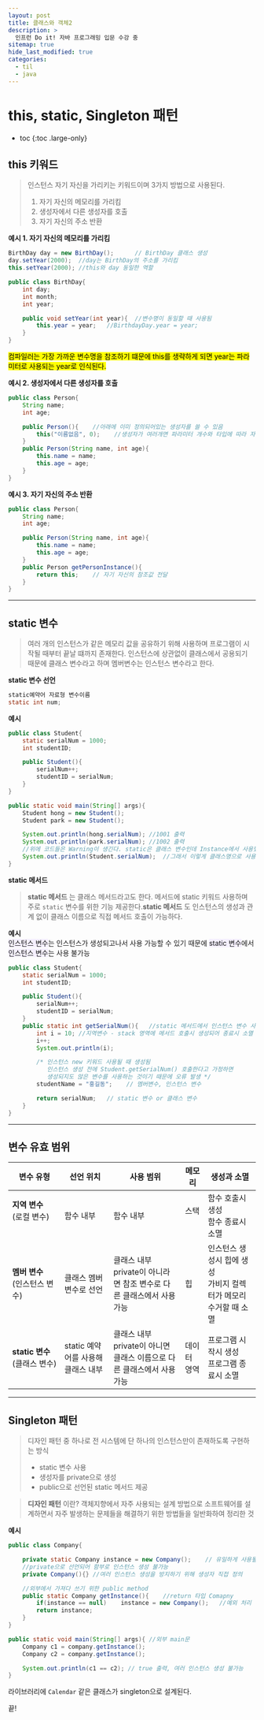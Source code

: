 ```yaml
---
layout: post
title: 클래스와 객체2
description: >
  인프런 Do it! 자바 프로그래밍 입문 수강 중
sitemap: true
hide_last_modified: true
categories:
  - til
  - java
---
```

# this, static, Singleton 패턴

* toc
{:toc .large-only}

## this 키워드
>인스턴스 자기 자신을 가리키는 키워드이며 3가지 방법으로 사용된다.
>1. 자기 자신의 메모리를 가리킴
>2. 생성자에서 다른 생성자를 호출
>3. 자기 자신의 주소 반환

__예시 1. 자기 자신의 메모리를 가리킴__

``` java
BirthDay day = new BirthDay();		// BirthDay 클래스 생성
day.setYear(2000);	//day는 BirthDay의 주소를 가리킴
this.setYear(2000);	//this와 day 동일한 역할
```

```java
public class BirthDay{
	int day;
	int month;
	int year;

	public void setYear(int year){	//변수명이 동일할 때 사용됨
		this.year = year;	//BirthdayDay.year = year;
	}
}
```
<mark>컴파일러는 가장 가까운 변수명을 참조하기 떄문에 this를 생략하게 되면 year는 파라미터로 사용되는 year로 인식된다.</mark>

__예시 2. 생성자에서 다른 생성자를 호출__

```java
public class Person{
	String name;
	int age;

	public Person(){	//아래에 이미 정의되어있는 생성자를 쓸 수 있음
		this("이름없음", 0);	//생성자가 여러개면 파라미터 개수와 타입에 따라 자동 매핑
	}
	public Person(String name, int age){
		this.name = name;
		this.age = age;
	}
}
```

__예시 3. 자기 자신의 주소 반환__
```java
public class Person{
	String name;
	int age;

	public Person(String name, int age){
		this.name = name;
		this.age = age;
	}
	public Person getPersonInstance(){
		return this;	// 자기 자신의 참조값 전달
	}
}
```

---

## static 변수

>여러 개의 인스턴스가 같은 메모리 값을 공유하기 위해 사용하며 프로그램이 시작될 때부터 끝날 떄까지 존재한다. 인스턴스에 상관없이 클래스에서 공용되기 때문에 클래스 변수라고 하며 멤버변수는 인스턴스 변수라고 한다.

__static 변수 선언__
```java
static예약어 자료형 변수이름
static int num;
```

__예시__
```java
public class Student{
	static serialNum = 1000;
	int studentID;

	public Student(){
		serialNum++;
		studentID = serialNum;
	}
}

public static void main(String[] args){
	Student hong = new Student();
	Student park = new Student();

	System.out.println(hong.serialNum);	//1001 출력
	System.out.println(park.serialNum);	//1002 출력
	//위에 코드들은 Warning이 생긴다. static은 클래스 변수인데 Instance에서 사용했기 때문
	System.out.println(Student.serialNum);	//그래서 이렇게 클래스명으로 사용 가능
}
```

__static 메서드__<br>
> __static 메서드__
는 클래스 메서드라고도 한다. 메서드에 static 키워드 사용하며 주로 `static` 변수를 위한 기능 제공한다.__static 메서드__
도 인스턴스의 생성과 관계 없이 클래스 이름으로 직접 메서드 호출이 가능하다.


__예시__<br>
<span style='background-color: #f5f0ff'>인스턴스 변수</span>는 인스턴스가 생성되고나서 사용 가능할 수 있기 때문에 <span style='background-color: #f5f0ff'>static 변수</span>에서 <span style='background-color: #f5f0ff'>인스턴스 변수</span>는 사용 불가능

```java
public class Student{
	static serialNum = 1000;
	int studentID;

	public Student(){
		serialNum++;
		studentID = serialNum;
	}
	public static int getSerialNum(){	//static 메서드에서 인스턴스 변수 사용 불가능
		int i = 10;	//지역변수 - stack 영역에 메서드 호출시 생성되어 종료시 소멸
		i++;
		System.out.println(i);

		/* 인스턴스 new 키워드 사용될 때 생성됨
		   인스턴스 생성 전에 Student.getSerialNum() 호출한다고 가정하면
		   생성되지도 않은 변수를 사용하는 것이기 때문에 오류 발생 */
		studentName = "홍길동";	// 멤버변수, 인스턴스 변수

		return serialNum;	// static 변수 or 클래스 변수
	}
}
```

---

## 변수 유효 범위

| 변수 유형 | 선언 위치 | 사용 범위 | 메모리 | 생성과 소멸 |
| ---------- | ------ | ------ | ----- | ----- |
| __지역 변수__ <br>(로컬 변수) &nbsp;&nbsp;&nbsp;&nbsp;&nbsp;&nbsp;&nbsp;&nbsp;&nbsp;&nbsp;&nbsp;&nbsp;&nbsp;&nbsp;&nbsp;&nbsp;&nbsp; | 함수 내부 | 함수 내부| 스택 &nbsp;&nbsp;&nbsp;&nbsp; | 함수 호출시 생성<br> 함수 종료시 소멸|
| __멤버 변수__ <br> (인스턴스 변수)| 클래스 멤버 변수로 선언 | 클래스 내부<br> private이 아니라면 참조 변수로 다른 클래스에서 사용 가능| 힙 | 인스턴스 생성시 힙에 생성<br> 가비지 컬렉터가 메모리 수거할 때 소멸&nbsp;&nbsp;&nbsp;&nbsp;&nbsp; |
| __static 변수__<br> (클래스 변수) | static 예약어를 사용해 클래스 내부 | 클래스 내부<br> private이 아니면 클래스 이름으로 다른 클래스에서 사용 가능| 데이터 영역 | 프로그램 시작시 생성<br> 프로그램 종료시 소멸 |

---

## Singleton 패턴

>디자인 패턴 중 하나로 전 시스템에 단 하나의 인스턴스만이 존재하도록 구현하는 방식
>- static 변수 사용
>- 생성자를 private으로 생성
>- public으로 선언된 static 메서드 제공

> __디자인 패턴__ 이란? 객체지향에서 자주 사용되는 설계 방법으로 소프트웨어를 설계하면서 자주 발생하는 문제들을 해결하기 위한 방법들을 일반화하여 정리한 것 

__예시__

```java
public class Company{

	private static Company instance = new Company();	// 유일하게 사용될 인스턴스
	//private으로 선언되어 함부로 인스턴스 생성 불가능
	private Company(){}	//여러 인스턴스 생성을 방지하기 위해 생성자 직접 정의

	//외부에서 가져다 쓰기 위한 public method
	public static Company getInstance(){	//return 타입 Comapny
		if(instance == null)	instance = new Company();	//예외 처리
		return instance;
	}
}

public static void main(String[] args){	//외부 main문
	Company c1 = company.getInstance();
	Company c2 = company.getInstance();

	System.out.println(c1 == c2); // true 출력, 여러 인스턴스 생성 불가능
}
```
라이브러리에 `Calendar` 같은 클래스가 singleton으로 설계된다.

끝!